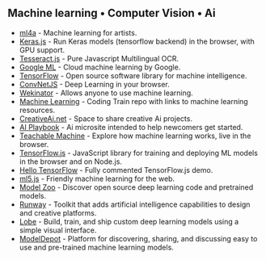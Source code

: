 ## Machine learning • Computer Vision • Ai

-   [ml4a](http://ml4a.github.io/) - Machine learning for artists.
-   [Keras.js](https://transcranial.github.io/keras-js/) - Run Keras models (tensorflow backend) in the browser, with GPU support.
-   [Tesseract.js](http://tesseract.projectnaptha.com/) - Pure Javascript Multilingual OCR.
-   [Google ML](https://cloud.google.com/ml/) - Cloud machine learning by Google.
-   [TensorFlow](https://www.tensorflow.org/) - Open source software library for machine intelligence.
-   [ConvNetJS](http://cs.stanford.edu/people/karpathy/convnetjs/started.html) - Deep Learning in your browser.
-   [Wekinator](http://www.wekinator.org/) - Allows anyone to use machine learning.
-   [Machine Learning](https://github.com/CodingTrain/Machine-Learning) - Coding Train repo with links to machine learning resources.
-   [CreativeAi.net](http://www.creativeai.net/) - Space to share creative Ai projects.
-   [AI Playbook](http://aiplaybook.a16z.com/) - Ai microsite intended to help newcomers get started.
-   [Teachable Machine](https://github.com/googlecreativelab/teachable-machine) - Explore how machine learning works, live in the browser.
-   [TensorFlow.js](https://js.tensorflow.org/) - JavaScript library for training and deploying ML models in the browser and on Node.js.
-   [Hello TensorFlow](https://hello-tensorflow.glitch.me/) - Fully commented TensorFlow.js demo.
-   [ml5.js](https://ml5js.org/) - Friendly machine learning for the web.
-   [Model Zoo](https://modelzoo.co/) - Discover open source deep learning code and pretrained models.
-   [Runway](https://runwayapp.ai/) - Toolkit that adds artificial intelligence capabilities to design and creative platforms.
-   [Lobe](https://lobe.ai/) - Build, train, and ship custom deep learning models using a simple visual interface.
-   [ModelDepot](https://modeldepot.io/) - Platform for discovering, sharing, and discussing easy to use and pre-trained machine learning models.